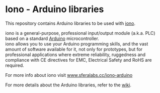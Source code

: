 # Iono - Arduino libraries

This repository contains Arduino libraries to be used with [iono](http://www.sferalabs.cc/iono-arduino/).  

iono is a general-purpose, professional input/output module (a.k.a. PLC) based on a standard [Arduino](http://www.arduino.cc/) microcontroller.  
iono allows you to use your Arduino programming skills, and the vast amount of software available for it, not only for prototypes, but for professional applications where extreme reliability, ruggedness and compliance with CE directives for EMC, Electrical Safety and RoHS are required.

For more info about iono visit www.sferalabs.cc/iono-arduino  

For more details about the Arduino libraries, refer to the [wiki](../../wiki).
